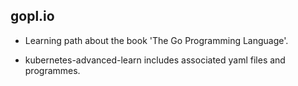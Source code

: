 ## gopl.io

- Learning path about the book 'The Go Programming Language'.

- kubernetes-advanced-learn includes associated yaml files and programmes.
